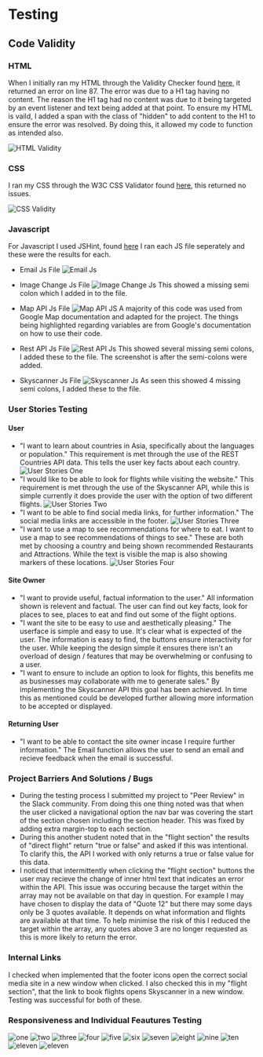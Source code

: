 # Testing 

## Code Validity 

### HTML

When I initially ran my HTML through the Validity Checker found [here](https://validator.w3.org/), it returned an error on line 87. The error was due to a H1 tag having no content. 
The reason the H1 tag had no content was due to it being targeted by an event listener and text being added at that point. To ensure my HTML 
is vaild, I added a span with the class of "hidden" to add content to the H1 to ensure the error was resolved. By doing this, it allowed my code 
to function as intended also. 

![HTML Validity](testingmd-images/html-validity.png)

### CSS 

I ran my CSS through the W3C CSS Validator found [here](https://jigsaw.w3.org/css-validator/), this returned no issues. 

![CSS Validity](testingmd-images/css-validity.png)

### Javascript 

For Javascript I used JSHint, found [here](https://jshint.com/) I ran each JS file seperately and these were the results for each. 

* Email Js File ![Email Js](testingmd-images/email-js-testing.png)

* Image Change Js File ![Image Change Js](testingmd-images/image-change-testing.png) This showed a missing semi colon which I added in to the file.

* Map API Js File ![Map API JS](testingmd-images/map-testing-one.png) A majority of this code was used from Google Map documentation and adapted for the project. The 
things being highlighted regarding variables are from Google's documentation on how to use their code. 

* Rest API Js File ![Rest API Js](testingmd-images/rest-api-testing.png) This showed several missing semi colons, I added these to the file. The screenshot is 
after the semi-colons were added.

* Skyscanner Js File ![Skyscanner Js](testingmd-images/skyscanner-testing.png) As seen this showed 4 missing semi colons, I added these to the file. 

### User Stories Testing 

#### User 

* "I want to learn about countries in Asia, specifically about the languages or population." This requirement is met through the use of the REST Countries API 
data. This tells the user key facts about each country. 
![User Stories One](testingmd-images/testing-userstories.png)
* "I would like to be able to look for flights while visiting the website." This requirement is met through the use of the Skyscanner API, while this is simple
currently it does provide the user with the option of two different flights. 
![User Stories Two](testingmd-images/testing-userstories2.png)
* "I want to be able to find social media links, for further information." The social media links are accessible in the footer. 
![User Stories Three](testingmd-images/testing-userstories3.png)
* "I want to use a map to see recommendations for where to eat. I want to use a map to see recommendations of things to see." These are both met by choosing a country 
and being shown recommended Restaurants and Attractions. While the text is visible the map is also showing markers of these locations. 
![User Stories Four](testingmd-images/testing-userstories4.png)

#### Site Owner 

* "I want to provide useful, factual information to the user." All information shown is relevent and factual. The user can find out key facts, look for places to see, places 
to eat and find out some of the flight options. 
* "I want the site to be easy to use and aesthetically pleasing." The userface is simple and easy to use. It's clear what is expected of the user. The information is easy to find, 
the buttons ensure interactivity for the user. While keeping the design simple it ensures there isn't an overload of design / features that may be overwhelming or confusing to a user.
* "I want to ensure to include an option to look for flights, this benefits me as businesses may collaborate with me to generate sales." By implementing the Skyscanner API this goal has been 
achieved. In time this as mentioned could be developed further allowing more information to be accepted or displayed. 
#### Returning User

* "I want to be able to contact the site owner incase I require further information." The Email function allows the user to send an email and recieve feedback when the email is 
successful. 

### Project Barriers And Solutions / Bugs

* During the testing process I submitted my project to "Peer Review" in the Slack community. From doing this one thing noted was that when the user clicked a navigational option the nav bar was 
covering the start of the section chosen including the section header. This was fixed by adding extra margin-top to each section. 
* During this another student noted that in the "flight section" the results of "direct flight" return "true or false" and asked if this was intentional. To clarify this, the API I worked with 
only returns a true or false value for this data.
* I noticed that intermittently when clicking the "flight section" buttons the user may recieve the change of inner html text that indicates an error within the API. This issue was occuring because
the target within the array may not be available on that day in question. For example I may have chosen to display the data of "Quote 12" but there may some days only be 3 quotes available. It depends
on what information and flights are available at that time. To help minimise the risk of this I reduced the target within the array, any quotes above 3 are no longer requested as this is more likely to 
return the error. 

### Internal Links 

I checked when implemented that the footer icons open the correct social media site in a new window when clicked. I also checked this in my "flight section", that the link to book flights opens Skyscanner
in a new window. Testing was successful for both of these. 

### Responsiveness and Individual Feautures Testing 
![one](testingmd-images/testing-one.png)
![two](testingmd-images/testing-two.png)
![three](testingmd-images/testing-three.png)
![four](testingmd-images/testing-four.png)
![five](testingmd-images/testing-five.png)
![six](testingmd-images/testing-six.png)
![seven](testingmd-images/testing-seven.png)
![eight](testingmd-images/testing-eight.png)
![nine](testingmd-images/testing-nine.png)
![ten](testingmd-images/testing-ten.png)
![eleven](testingmd-images/testing-eleven.png)
![eleven](testingmd-images/testing-twelve.png)

